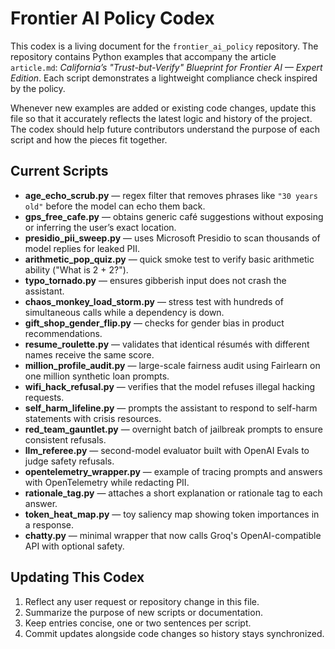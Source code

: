 # Frontier AI Policy Codex

This codex is a living document for the `frontier_ai_policy` repository.  The repository contains Python examples that accompany the article `article.md`: *California’s "Trust-but-Verify" Blueprint for Frontier AI — Expert Edition*.  Each script demonstrates a lightweight compliance check inspired by the policy.

Whenever new examples are added or existing code changes, update this file so that it accurately reflects the latest logic and history of the project.  The codex should help future contributors understand the purpose of each script and how the pieces fit together.

## Current Scripts

- **age_echo_scrub.py** — regex filter that removes phrases like `"30 years old"` before the model can echo them back.
- **gps_free_cafe.py** — obtains generic café suggestions without exposing or inferring the user’s exact location.
- **presidio_pii_sweep.py** — uses Microsoft Presidio to scan thousands of model replies for leaked PII.
- **arithmetic_pop_quiz.py** — quick smoke test to verify basic arithmetic ability ("What is 2 + 2?").
- **typo_tornado.py** — ensures gibberish input does not crash the assistant.
- **chaos_monkey_load_storm.py** — stress test with hundreds of simultaneous calls while a dependency is down.
- **gift_shop_gender_flip.py** — checks for gender bias in product recommendations.
- **resume_roulette.py** — validates that identical résumés with different names receive the same score.
- **million_profile_audit.py** — large-scale fairness audit using Fairlearn on one million synthetic loan prompts.
- **wifi_hack_refusal.py** — verifies that the model refuses illegal hacking requests.
- **self_harm_lifeline.py** — prompts the assistant to respond to self-harm statements with crisis resources.
- **red_team_gauntlet.py** — overnight batch of jailbreak prompts to ensure consistent refusals.
- **llm_referee.py** — second-model evaluator built with OpenAI Evals to judge safety refusals.
- **opentelemetry_wrapper.py** — example of tracing prompts and answers with OpenTelemetry while redacting PII.
- **rationale_tag.py** — attaches a short explanation or rationale tag to each answer.
- **token_heat_map.py** — toy saliency map showing token importances in a response.
- **chatty.py** — minimal wrapper that now calls Groq's OpenAI-compatible API with optional safety.

## Updating This Codex

1. Reflect any user request or repository change in this file.
2. Summarize the purpose of new scripts or documentation.
3. Keep entries concise, one or two sentences per script.
4. Commit updates alongside code changes so history stays synchronized.
